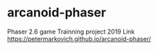 # arcanoid-phaser
Phaser 2.6 game
Trainning project 2019
Link https://petermarkovich.github.io/arcanoid-phaser/
